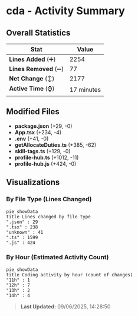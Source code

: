 # cda - Activity Summary 

## Overall Statistics

| Stat                   | Value                                                             |
| ---------------------- | ----------------------------------------------------------------- |
| **Lines Added** (➕)   | 2254                                          |
| **Lines Removed** (➖) | 77                                        |
| **Net Change** (↕)    | 2177                |
| **Active Time** (⌚)   | 17 minutes |


## Modified Files
- **package.json** (+29, -0)
- **App.tsx** (+234, -4)
- **.env** (+41, -0)
- **getAllocateDuties.ts** (+385, -62)
- **skill-tags.ts** (+129, -0)
- **profile-hub.ts** (+1012, -11)
- **profile-hub.js** (+424, -0)

## Visualizations

### By File Type (Lines Changed)

```mermaid
pie showData
title Lines changed by file type
".json" : 29
".tsx" : 238
"unknown" : 41
".ts" : 1599
".js" : 424
```

### By Hour (Estimated Activity Count)

```mermaid
pie showData
title Coding activity by hour (count of changes)
"11h" : 1
"12h" : 7
"13h" : 2
"14h" : 4
```


> **Last Updated:** 09/06/2025, 14:28:50
